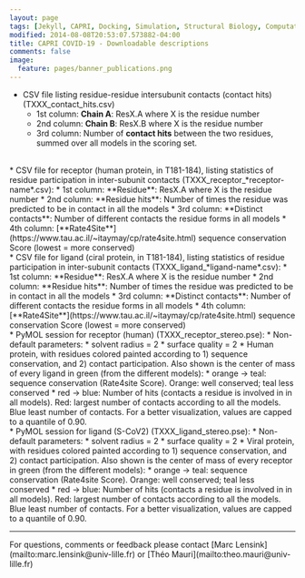 ```yaml
---
layout: page
tags: [Jekyll, CAPRI, Docking, Simulation, Structural Biology, Computational Biology, Modelling, Protein Structure]
modified: 2014-08-08T20:53:07.573882-04:00
title: CAPRI COVID-19 - Downloadable descriptions
comments: false
image:
  feature: pages/banner_publications.png
---
```


* CSV file listing residue-residue intersubunit contacts (contact hits) (TXXX_contact_hits.csv)
  * 1st column: **Chain A**: ResX.A where X is the residue number
  * 2nd column: **Chain B**: ResX.B where X is the residue number
  * 3rd column: Number of **contact hits** between the two residues, summed over all models in the scoring set.

<br>
* CSV file for receptor (human protein, in T181-184), listing statistics of residue participation in inter-subunit contacts (TXXX_receptor_*receptor-name*.csv):
  * 1st column: **Residue**: ResX.A where X is the residue number
  * 2nd column: **Residue hits**: Number of times the residue was predicted to be in contact in all the models
  * 3rd column: **Distinct contacts**: Number of different contacts the residue forms in all models
  * 4th column: [**Rate4Site**](https://www.tau.ac.il/~itaymay/cp/rate4site.html) sequence conservation Score (lowest = more conserved)

<br>
* CSV file for ligand (ciral protein, in T181-184), listing statistics of residue participation in inter-subunit contacts (TXXX_ligand_*ligand-name*.csv):
  * 1st column: **Residue**: ResX.A where X is the residue number
  * 2nd column: **Residue hits**: Number of times the residue was predicted to be in contact in all the models
  * 3rd column: **Distinct contacts**: Number of different contacts the residue forms in all models
  * 4th column: [**Rate4Site**](https://www.tau.ac.il/~itaymay/cp/rate4site.html) sequence conservation Score (lowest = more conserved)

<br>
* PyMOL session for receptor (human) (TXXX_receptor_stereo.pse):
  * Non-default parameters:
    * solvent radius = 2
    * surface quality = 2
  * Human protein, with residues colored painted according to  1) sequence conservation, and 2) contact participation. Also shown is the center of mass of every ligand in green (from the different models):
    * orange → teal: sequence conservation (Rate4site Score). Orange: well conserved; teal less conserved
    * red → blue: Number of hits (contacts a residue is involved in in all models). Red: largest number of contacts according to all the models. Blue least number of contacts. For a better visualization, values are capped to a quantile of 0.90.

<br>
* PyMOL session for ligand (S-CoV2) (TXXX_ligand_stereo.pse):
  * Non-default parameters:
    * solvent radius = 2
    * surface quality = 2
  * Viral protein, with residues colored painted according to  1) sequence conservation, and 2) contact participation. Also shown is the center of mass of every receptor in green (from the different models):
    * orange → teal: sequence conservation (Rate4site Score). Orange: well conserved; teal less conserved
    * red → blue: Number of hits (contacts a residue is involved in in all models). Red: largest number of contacts according to all the models. Blue least number of contacts. For a better visualization, values are capped to a quantile of 0.90.


<hr>
For questions, comments or feedback please contact [Marc Lensink](mailto:marc.lensink@univ-lille.fr) or [Théo Mauri](mailto:theo.mauri@univ-lille.fr)
